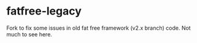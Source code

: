 fatfree-legacy
==============

Fork to fix some issues in old fat free framework (v2.x branch) code. Not much to see here.
